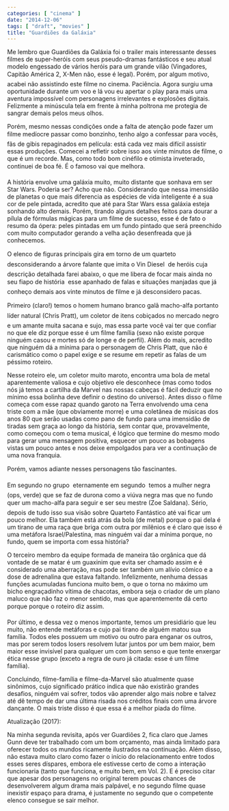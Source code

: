```yaml
---
categories: [ "cinema" ]
date: "2014-12-06"
tags: [ "draft", "movies" ]
title: "Guardiões da Galáxia"
---
```

Me lembro que Guardiões da Galáxia foi o trailer mais interessante
desses filmes de super-heróis com seus pseudo-dramas fantásticos
e seu atual modelo engessado de vários heróis para um grande
vilão (Vingadores, Capitão América 2, X-Men não, esse é
legal). Porém, por algum motivo, acabei não assistindo este filme no
cinema. Paciência. Agora surgiu uma oportunidade durante um voo e lá
vou eu apertar o play para mais uma aventura impossível com personagens
irrelevantes e explosões digitais. Felizmente a minúscula tela em
frente à minha poltrona me protegia de sangrar demais pelos meus olhos.

Porém, mesmo nessas condições onde a falta de atenção pode fazer
um filme medíocre passar como bonzinho, tenho algo a confessar
para vocês, fãs de gibis repaginados em película: está cada vez
mais difícil assistir essas produções. Comecei a refletir sobre
isso aos vinte minutos de filme, o que é um recorde. Mas, como todo
bom cinéfilo e otimista inveterado, continuei de boa fé. É o famoso
vai que melhora.

A história envolve uma galáxia muito, muito distante que sonhava em ser
Star Wars. Poderia ser? Acho que não. Considerando que nessa imensidão
de planetas o que mais diferencia as espécies de vida inteligente é a
sua cor de pele pintada, acredito que até para Star Wars essa galáxia
esteja sonhando alto demais. Porém, tirando alguns detalhes feitos para
dourar a pílula de fórmulas mágicas para um filme de sucesso, esse é
de fato o resumo da ópera: peles pintadas em um fundo pintado que será
preenchido com muito computador gerando a velha ação desenfreada que
já conhecemos.

O elenco de figuras principais gira em torno de um quarteto
 desconsiderando a árvore falante que imita o Vin Diesel  de
heróis cuja descrição detalhada farei abaixo, o que me libera de
focar mais ainda no seu fiapo de história  esse apanhado de falas e
situações manjadas que já conheço demais aos vinte minutos de filme
e já desconsidero pacas.

Primeiro (claro!) temos o homem humano branco galã macho-alfa portanto
líder natural (Chris Pratt), um coletor de itens cobiçados no mercado
negro e um amante muita sacana e sujo, mas essa parte você vai ter que
confiar no que ele diz porque esse é um filme família (sexo não existe
porque ninguém casou e mortes só de longe e de perfil). Além do mais,
acredito que ninguém dá a mínima para o personagem de Chris Platt,
que não é carismático como o papel exige e se resume em repetir as
falas de um péssimo roteiro.

Nesse roteiro ele, um coletor muito maroto, encontra uma bola de metal
aparentemente valiosa e cujo objetivo ele desconhece (mas como todos nós
já temos a cartilha da Marvel nas nossas cabeças é fácil deduzir que
no mínimo essa bolinha deve definir o destino do universo). Antes disso
o filme começa com esse rapaz quando garoto na Terra envolvendo uma cena
triste com a mãe (que obviamente morre) e uma coletânea de músicas
dos anos 80 que serão usadas como pano de fundo para uma imensidão de
tiradas sem graça ao longo da história, sem contar que, provavelmente,
como começou com o tema musical, é lógico que termine do mesmo modo
para gerar uma mensagem positiva, esquecer um pouco as bobagens vistas
um pouco antes e nos deixe empolgados para ver a continuação de uma
nova franquia.

Porém, vamos adiante nesses personagens tão fascinantes.

Em segundo no grupo  eternamente em segundo  temos a mulher negra
(ops, verde) que se faz de durona como a viúva negra mas que no fundo
quer um macho-alfa para seguir e ser seu mestre (Zoe Saldana). Sério,
depois de tudo isso sua visão sobre Quarteto Fantástico até vai ficar
um pouco melhor. Ela também está atrás da bola (de metal) porque o
pai dela é um tirano de uma raça que briga com outra por milênios e
é claro que isso é uma metáfora Israel/Palestina, mas ninguém vai
dar a mínima porque, no fundo, quem se importa com essa história?

O terceiro membro da equipe formada de maneira tão orgânica que dá
vontade de se matar é um guaxinim que evita ser chamado assim e é
considerado uma aberração, mas pode ser também um alívio cômico e
a dose de adrenalina que estava faltando. Infelizmente, nenhuma dessas
funções acumuladas funciona muito bem, o que o torna no máximo um
bicho engraçadinho vítima de chacotas, embora seja o criador de um
plano maluco que não faz o menor sentido, mas que aparentemente dá
certo porque porque o roteiro diz assim.

Por último, e dessa vez o menos importante, temos um presidiário que
leu muito, não entende metáforas e cujo pai tirano de alguém matou
sua família. Todos eles possuem um motivo ou outro para enganar os
outros, mas por serem todos losers resolvem lutar juntos por um bem
maior, bem maior esse invisível para qualquer um com bom senso e que
tente enxergar ética nesse grupo (exceto a regra de ouro já citada:
esse é um filme família).

Concluindo, filme-família e filme-da-Marvel são atualmente quase
sinônimos, cujo significado prático indica que não existirão grandes
desafios, ninguém vai sofrer, todos vão aprender algo mais nobre e
talvez até dê tempo de dar uma última risada nos créditos finais
com uma árvore dançante. O mais triste disso é que essa é a melhor
piada do filme.

Atualização (2017):

Na minha segunda revisita, após ver Guardiões 2, fica claro que James
Gunn deve ter trabalhado com um bom orçamento, mas ainda limitado para
oferecer todos os mundos ricamente ilustrados na continuação. Além
disso, não estava muito claro como fazer o início do relacionamento
entre todos esses seres díspares, embora ele estivesse certo de como a
interação funcionaria (tanto que funciona, e muito bem, em Vol. 2). E é
preciso citar que apesar dos personagens no original terem poucas chances
de desenvolverem algum drama mais palpável, e no segundo filme quase
inexistir espaço para drama, é justamente no segundo que o competente
elenco consegue se sair melhor.
